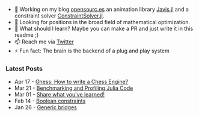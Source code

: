 - 🔭 Working on my blog [opensourc.es](https://opensourc.es) an animation library [Javis.jl](https://github.com/Wikunia/Javis.jl) and a constraint solver [ConstraintSolver.jl](https://github.com/Wikunia/ConstraintSolver.jl).
- 👀 Looking for positions in the broad field of mathematical optimization.
- 🌱 What should I learn? Maybe you can make a PR and just write it in this readme ;)
- 📫 Reach me via [Twitter](https://twitter.com/Wikunia_de)
- ⚡ Fun fact: The brain is the backend of a plug and play system 

### Latest Posts
<!-- feed start -->
- Apr 17 - [Ghess: How to write a Chess Engine?](https://opensourc.es/blog/2021-04-17-ghess-how-to-write-a-chess-engine/)
- Mar 21 - [Benchmarking and Profiling Julia Code](https://opensourc.es/blog/2021-03-21-benchmarking-and-profiling-julia-code/)
- Mar 01 - [Share what you've learned!](https://opensourc.es/blog/2021-03-01-share-what-youve-learned/)
- Feb 14 - [Boolean constraints](https://opensourc.es/blog/2021-02-14-boolean-constraints/)
- Jan 26 - [Generic bridges](https://opensourc.es/blog/2021-01-26-generic-bridges/)
<!-- feed end -->